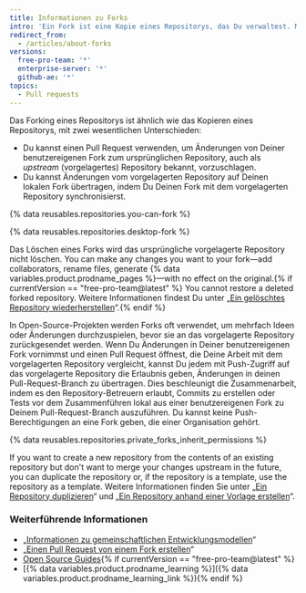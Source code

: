 ```yaml
---
title: Informationen zu Forks
intro: 'Ein Fork ist eine Kopie eines Repositorys, das Du verwaltest. Mit Forks kannst Du Änderungen an einem Projekt vornehmen, ohne dass sich dies auf das ursprüngliche Repository auswirkt. Du kannst Updates aus dem ursprünglichen Repository abrufen oder Änderungen mit Pull Requests an das Repository senden.'
redirect_from:
  - /articles/about-forks
versions:
  free-pro-team: '*'
  enterprise-server: '*'
  github-ae: '*'
topics:
  - Pull requests
---
```


Das Forking eines Repositorys ist ähnlich wie das Kopieren eines Repositorys, mit zwei wesentlichen Unterschieden:

* Du kannst einen Pull Request verwenden, um Änderungen von Deiner benutzereigenen Fork zum ursprünglichen Repository, auch als *upstream* (vorgelagertes) Repository bekannt, vorzuschlagen.
* Du kannst Änderungen vom vorgelagerten Repository auf Deinen lokalen Fork übertragen, indem Du Deinen Fork mit dem vorgelagerten Repository synchronisierst.

{% data reusables.repositories.you-can-fork %}

{% data reusables.repositories.desktop-fork %}

Das Löschen eines Forks wird das ursprüngliche vorgelagerte Repository nicht löschen. You can make any changes you want to your fork—add collaborators, rename files, generate {% data variables.product.prodname_pages %}—with no effect on the original.{% if currentVersion == "free-pro-team@latest" %} You cannot restore a deleted forked repository. Weitere Informationen findest Du unter „[Ein gelöschtes Repository wiederherstellen](/articles/restoring-a-deleted-repository)“.{% endif %}

In Open-Source-Projekten werden Forks oft verwendet, um mehrfach Ideen oder Änderungen durchzuspielen, bevor sie an das vorgelagerte Repository zurückgesendet werden. Wenn Du Änderungen in Deiner benutzereigenen Fork vornimmst und einen Pull Request öffnest, die Deine Arbeit mit dem vorgelagerten Repository vergleicht, kannst Du jedem mit Push-Zugriff auf das vorgelagerte Repository die Erlaubnis geben, Änderungen in deinen Pull-Request-Branch zu übertragen. Dies beschleunigt die Zusammenarbeit, indem es den Repository-Betreuern erlaubt, Commits zu erstellen oder Tests vor dem Zusammenführen lokal aus einer benutzereigenen Fork zu Deinem Pull-Request-Branch auszuführen. Du kannst keine Push-Berechtigungen an eine Fork geben, die einer Organisation gehört.

{% data reusables.repositories.private_forks_inherit_permissions %}

If you want to create a new repository from the contents of an existing repository but don't want to merge your changes upstream in the future, you can duplicate the repository or, if the repository is a template, use the repository as a template. Weitere Informationen finden Sie unter „[Ein Repository duplizieren](/articles/duplicating-a-repository)“ und „[Ein Repository anhand einer Vorlage erstellen](/articles/creating-a-repository-from-a-template)“.

### Weiterführende Informationen

- „[Informationen zu gemeinschaftlichen Entwicklungsmodellen](/articles/about-collaborative-development-models)“
- „[Einen Pull Request von einem Fork erstellen](/articles/creating-a-pull-request-from-a-fork)“
- [Open Source Guides](https://opensource.guide/){% if currentVersion == "free-pro-team@latest" %}
- [{% data variables.product.prodname_learning %}]({% data variables.product.prodname_learning_link %}){% endif %}
